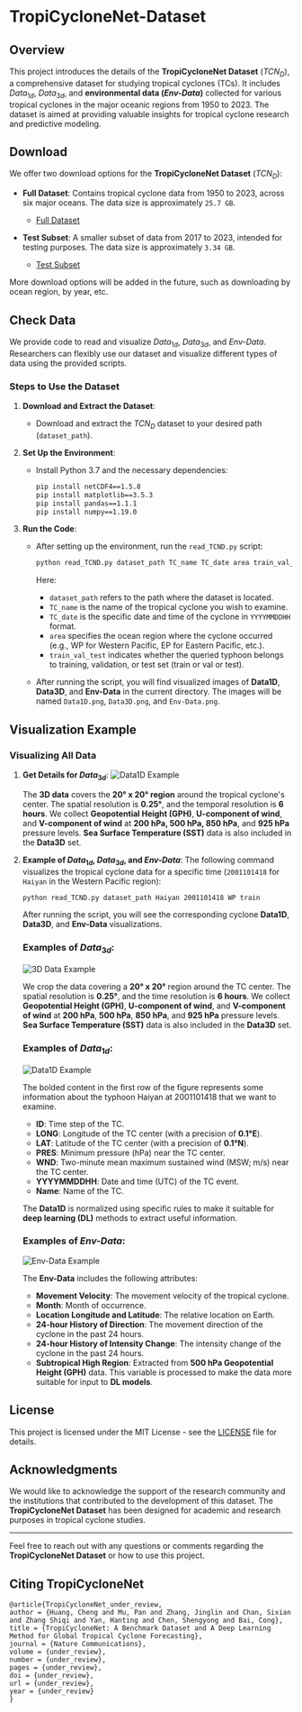 # TropiCycloneNet-Dataset

## Overview

This project introduces the details of the **TropiCycloneNet Dataset**  ($TCN_D$), a comprehensive dataset for studying tropical cyclones (TCs). It includes $Data_{1d}$, $Data_{3d}$, and **environmental data (*Env-Data*)** collected for various tropical cyclones in the major oceanic regions from 1950 to 2023. The dataset is aimed at providing valuable insights for tropical cyclone research and predictive modeling.

## Download

We offer two download options for the **TropiCycloneNet Dataset**  ($TCN_D$):

- **Full Dataset**: Contains tropical cyclone data from 1950 to 2023, across six major oceans. The data size is approximately `25.7 GB`.
    - [Full Dataset](https://drive.google.com/file/d/1BUAab0OYyiArbraQHu2oMoj_jF-nNUxT/view?usp=sharing)
  
- **Test Subset**: A smaller subset of data from 2017 to 2023, intended for testing purposes. The data size is approximately `3.34 GB`.
    - [Test Subset](https://drive.google.com/file/d/1BUAab0OYyiArbraQHu2oMoj_jF-nNUxT/view?usp=sharing)
      
More download options will be added in the future, such as downloading by ocean region, by year, etc.

## Check Data

We provide code to read and visualize $Data_{1d}$, $Data_{3d}$, and *Env-Data*. Researchers can flexibly use our dataset and visualize different types of data using the provided scripts.

### Steps to Use the Dataset

1. **Download and Extract the Dataset**: 
   - Download and extract the $TCN_D$ dataset to your desired path (`dataset_path`).
   
2. **Set Up the Environment**:
   - Install Python 3.7 and the necessary dependencies:
   
     ```bash
     pip install netCDF4==1.5.8
     pip install matplotlib==3.5.3
     pip install pandas==1.1.1
     pip install numpy==1.19.0
     ```
   
3. **Run the Code**:
   - After setting up the environment, run the `read_TCND.py` script:
   
     ```bash
     python read_TCND.py dataset_path TC_name TC_date area train_val_test
     ```
   
     Here:
     - `dataset_path` refers to the path where the dataset is located.
     - `TC_name` is the name of the tropical cyclone you wish to examine.
     - `TC_date` is the specific date and time of the cyclone in `YYYYMMDDHH` format.
     - `area` specifies the ocean region where the cyclone occurred (e.g., WP for Western Pacific, EP for Eastern Pacific, etc.).
     - `train_val_test` indicates whether the queried typhoon belongs to training, validation, or test set (train or val or test).

   - After running the script, you will find visualized images of **Data1D**, **Data3D**, and **Env-Data** in the current directory. The images will be named `Data1D.png`, `Data3D.png`, and `Env-Data.png`.

## Visualization Example

### Visualizing All Data

1. **Get Details for $Data_{3d}$**:
![Data1D Example](3d_overview.jpg)

   The **3D data** covers the **20° x 20° region** around the tropical cyclone's center. The spatial resolution is **0.25°**, and the temporal resolution is **6 hours**. We collect **Geopotential Height (GPH)**, **U-component of wind**, and **V-component of wind** at **200 hPa, 500 hPa, 850 hPa**, and **925 hPa** pressure levels. **Sea Surface Temperature (SST)** data is also included in the **Data3D** set.

3. **Example of $Data_{1d}$, $Data_{3d}$, and *Env-Data***:
   The following command visualizes the tropical cyclone data for a specific time (`2001101418` for `Haiyan` in the Western Pacific region):

   ```bash
   python read_TCND.py dataset_path Haiyan 2001101418 WP train
   ```

    After running the script, you will see the corresponding cyclone **Data1D**, **Data3D**, and **Env-Data** visualizations.
    
    ### Examples of $Data_{3d}$:
    ![3D Data Example](Data3D.png)
   
    We crop the data covering a **20° x 20°** region around the TC center. The spatial resolution is **0.25°**, and the time resolution is **6 hours**. We collect **Geopotential Height (GPH)**, **U-component of wind**, and **V-component of wind** at **200 hPa**, **500 hPa**, **850 hPa**, and **925 hPa** pressure levels. **Sea Surface Temperature (SST)** data is also included in the **Data3D** set.
    
    ### Examples of $Data_{1d}$:
    ![Data1D Example](Data1D.png)

   The bolded content in the first row of the figure represents some information about the typhoon Haiyan at 2001101418 that we want to examine.
    - **ID**: Time step of the TC.
    - **LONG**: Longitude of the TC center (with a precision of **0.1°E**).
    - **LAT**: Latitude of the TC center (with a precision of **0.1°N**).
    - **PRES**: Minimum pressure (hPa) near the TC center.
    - **WND**: Two-minute mean maximum sustained wind (MSW; m/s) near the TC center.
    - **YYYYMMDDHH**: Date and time (UTC) of the TC event.
    - **Name**: Name of the TC.
    
    The **Data1D** is normalized using specific rules to make it suitable for **deep learning (DL)** methods to extract useful information.
    
    
    ### Examples of *Env-Data*:
    ![Env-Data Example](Env-Data.png)
   
    The **Env-Data** includes the following attributes:
    
    - **Movement Velocity**: The movement velocity of the tropical cyclone.
    - **Month**: Month of occurrence.
    - **Location Longitude and Latitude**: The relative location on Earth.
    - **24-hour History of Direction**: The movement direction of the cyclone in the past 24 hours.
    - **24-hour History of Intensity Change**: The intensity change of the cyclone in the past 24 hours.
    - **Subtropical High Region**: Extracted from **500 hPa Geopotential Height (GPH)** data. This variable is processed to make the data more suitable for input to **DL models**.
    
    

## License

This project is licensed under the MIT License - see the [LICENSE](LICENSE) file for details.

## Acknowledgments

We would like to acknowledge the support of the research community and the institutions that contributed to the development of this dataset. The **TropiCycloneNet Dataset** has been designed for academic and research purposes in tropical cyclone studies.

---

Feel free to reach out with any questions or comments regarding the **TropiCycloneNet Dataset** or how to use this project.


## Citing TropiCycloneNet

```
@article{TropiCycloneNet_under_review,
author = {Huang, Cheng and Mu, Pan and Zhang, Jinglin and Chan, Sixian and Zhang Shiqi and Yan, Hanting and Chen, Shengyong and Bai, Cong},
title = {TropiCycloneNet: A Benchmark Dataset and A Deep Learning Method for Global Tropical Cyclone Forecasting},
journal = {Nature Communications},
volume = {under_review},
number = {under_review},
pages = {under_review},
doi = {under_review},
url = {under_review},
year = {under_review}
}
```
